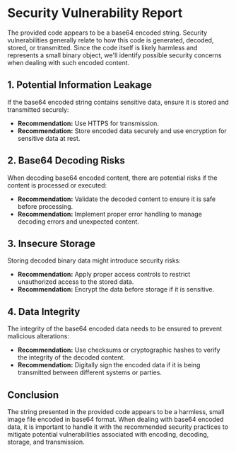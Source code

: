 # Security Vulnerability Report

The provided code appears to be a base64 encoded string. Security vulnerabilities generally relate to how this code is generated, decoded, stored, or transmitted. Since the code itself is likely harmless and represents a small binary object, we'll identify possible security concerns when dealing with such encoded content.

## 1. Potential Information Leakage
If the base64 encoded string contains sensitive data, ensure it is stored and transmitted securely:
- **Recommendation:** Use HTTPS for transmission.
- **Recommendation:** Store encoded data securely and use encryption for sensitive data at rest.

## 2. Base64 Decoding Risks
When decoding base64 encoded content, there are potential risks if the content is processed or executed:
- **Recommendation:** Validate the decoded content to ensure it is safe before processing.
- **Recommendation:** Implement proper error handling to manage decoding errors and unexpected content.

## 3. Insecure Storage
Storing decoded binary data might introduce security risks:
- **Recommendation:** Apply proper access controls to restrict unauthorized access to the stored data.
- **Recommendation:** Encrypt the data before storage if it is sensitive.

## 4. Data Integrity
The integrity of the base64 encoded data needs to be ensured to prevent malicious alterations:
- **Recommendation:** Use checksums or cryptographic hashes to verify the integrity of the decoded content.
- **Recommendation:** Digitally sign the encoded data if it is being transmitted between different systems or parties.

## Conclusion
The string presented in the provided code appears to be a harmless, small image file encoded in base64 format. When dealing with base64 encoded data, it is important to handle it with the recommended security practices to mitigate potential vulnerabilities associated with encoding, decoding, storage, and transmission.